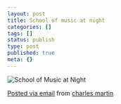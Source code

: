 ```yaml
---
layout: post
title: School of music at night
categories: []
tags: []
status: publish
type: post
published: true
meta: {}
---
```


![School of Music at Night]({{site.baseurl}}/assets/posterous/charlesmartin/2010-04-SOM.jpg)


[Posted via email](http://posterous.com)  from 
[charles martin](http://charlesmartin.posterous.com/school-of-music-at-night)
